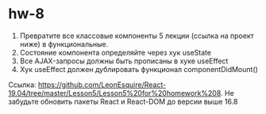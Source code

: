 # hw-8

1. Превратите все классовые компоненты 5 лекции (ссылка на проект ниже) в функциональные.
2. Состояние компонента определяйте через хук useState
3. Все AJAX-запросы должны быть прописаны в хуке useEffect
4. Хук useEffect должен дублировать функционал componentDidMount() 

Ссылка: https://github.com/LeonEsquire/React-19.04/tree/master/Lesson5/Lesson5%20for%20homework%208. Не забудьте обновить пакеты React и React-DOM до версии выше 16.8